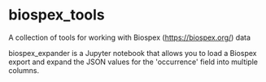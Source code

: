 # biospex_tools
A collection of tools for working with Biospex (https://biospex.org/) data

biospex_expander is a Jupyter notebook that allows you to load a Biospex export and expand the JSON values for the 'occurrence' field into multiple columns.
